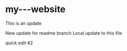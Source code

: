# my---website

This is an update

New update for readme branch
Local update to this file

quick edit #2
